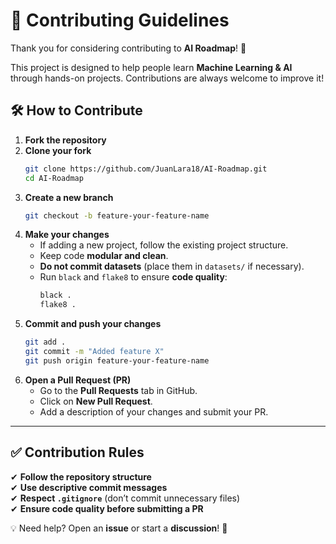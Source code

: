 # 🤝 Contributing Guidelines  

Thank you for considering contributing to **AI Roadmap**! 🎉  

This project is designed to help people learn **Machine Learning & AI** through hands-on projects. Contributions are always welcome to improve it!  

## 🛠 How to Contribute  

1. **Fork the repository**  
2. **Clone your fork**  
   ```bash
   git clone https://github.com/JuanLara18/AI-Roadmap.git
   cd AI-Roadmap
   ```
3. **Create a new branch**  
   ```bash
   git checkout -b feature-your-feature-name
   ```
4. **Make your changes**  
   - If adding a new project, follow the existing project structure.  
   - Keep code **modular and clean**.  
   - **Do not commit datasets** (place them in `datasets/` if necessary).  
   - Run `black` and `flake8` to ensure **code quality**:
     ```bash
     black .
     flake8 .
     ```
5. **Commit and push your changes**  
   ```bash
   git add .
   git commit -m "Added feature X"
   git push origin feature-your-feature-name
   ```
6. **Open a Pull Request (PR)**  
   - Go to the **Pull Requests** tab in GitHub.  
   - Click on **New Pull Request**.  
   - Add a description of your changes and submit your PR.  

---

## ✅ Contribution Rules  

✔ **Follow the repository structure**  
✔ **Use descriptive commit messages**  
✔ **Respect `.gitignore`** (don’t commit unnecessary files)  
✔ **Ensure code quality before submitting a PR**  

💡 Need help? Open an **issue** or start a **discussion**! 🚀  